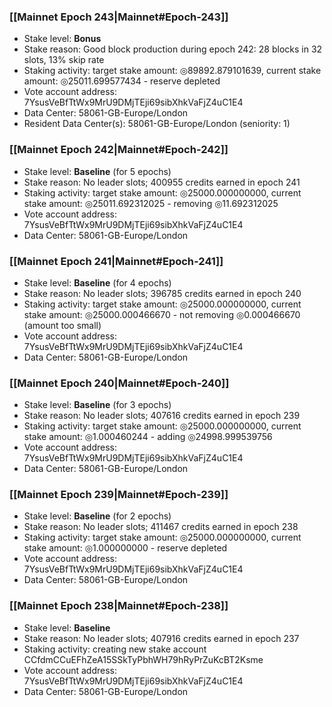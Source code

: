 ### [[Mainnet Epoch 243|Mainnet#Epoch-243]]
* Stake level: **Bonus**
* Stake reason: Good block production during epoch 242: 28 blocks in 32 slots, 13% skip rate
* Staking activity: target stake amount: ◎89892.879101639, current stake amount: ◎25011.699577434 - reserve depleted
* Vote account address: 7YsusVeBfTtWx9MrU9DMjTEji69sibXhkVaFjZ4uC1E4
* Data Center: 58061-GB-Europe/London
* Resident Data Center(s): 58061-GB-Europe/London (seniority: 1)
### [[Mainnet Epoch 242|Mainnet#Epoch-242]]
* Stake level: **Baseline** (for 5 epochs)
* Stake reason: No leader slots; 400955 credits earned in epoch 241
* Staking activity: target stake amount: ◎25000.000000000, current stake amount: ◎25011.692312025 - removing ◎11.692312025
* Vote account address: 7YsusVeBfTtWx9MrU9DMjTEji69sibXhkVaFjZ4uC1E4
* Data Center: 58061-GB-Europe/London
### [[Mainnet Epoch 241|Mainnet#Epoch-241]]
* Stake level: **Baseline** (for 4 epochs)
* Stake reason: No leader slots; 396785 credits earned in epoch 240
* Staking activity: target stake amount: ◎25000.000000000, current stake amount: ◎25000.000466670 - not removing ◎0.000466670 (amount too small)
* Vote account address: 7YsusVeBfTtWx9MrU9DMjTEji69sibXhkVaFjZ4uC1E4
* Data Center: 58061-GB-Europe/London
### [[Mainnet Epoch 240|Mainnet#Epoch-240]]
* Stake level: **Baseline** (for 3 epochs)
* Stake reason: No leader slots; 407616 credits earned in epoch 239
* Staking activity: target stake amount: ◎25000.000000000, current stake amount: ◎1.000460244 - adding ◎24998.999539756
* Vote account address: 7YsusVeBfTtWx9MrU9DMjTEji69sibXhkVaFjZ4uC1E4
* Data Center: 58061-GB-Europe/London
### [[Mainnet Epoch 239|Mainnet#Epoch-239]]
* Stake level: **Baseline** (for 2 epochs)
* Stake reason: No leader slots; 411467 credits earned in epoch 238
* Staking activity: target stake amount: ◎25000.000000000, current stake amount: ◎1.000000000 - reserve depleted
* Vote account address: 7YsusVeBfTtWx9MrU9DMjTEji69sibXhkVaFjZ4uC1E4
* Data Center: 58061-GB-Europe/London
### [[Mainnet Epoch 238|Mainnet#Epoch-238]]
* Stake level: **Baseline**
* Stake reason: No leader slots; 407916 credits earned in epoch 237
* Staking activity: creating new stake account CCfdmCCuEFhZeA15SSkTyPbhWH79hRyPrZuKcBT2Ksme
* Vote account address: 7YsusVeBfTtWx9MrU9DMjTEji69sibXhkVaFjZ4uC1E4
* Data Center: 58061-GB-Europe/London